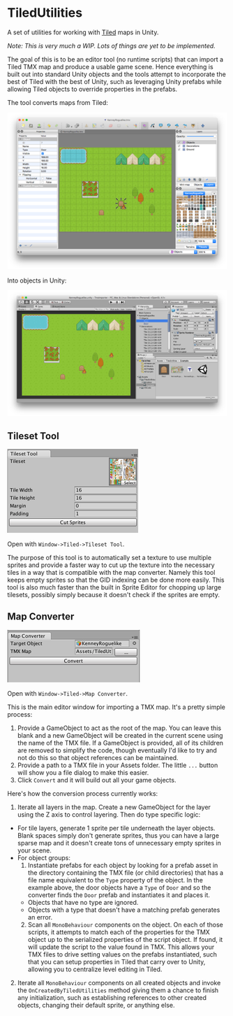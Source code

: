 # TiledUtilities

A set of utilities for working with [Tiled](http://mapeditor.org) maps in Unity.

*Note: This is very much a WIP. Lots of things are yet to be implemented.*

The goal of this is to be an editor tool (no runtime scripts) that can import a Tiled TMX map and produce a usable game scene. Hence everything is built out into standard Unity objects and the tools attempt to incorporate the best of Tiled with the best of Unity, such as leveraging Unity prefabs while allowing Tiled objects to override properties in the prefabs.

The tool converts maps from Tiled:

![Tiled](./Readme_Tiled.png)

Into objects in Unity:

![Tiled](./Readme_Unity.png)

## Tileset Tool

![Tileset Tool Window](./Readme_TilesetTool.png)

Open with `Window->Tiled->Tileset Tool`.

The purpose of this tool is to automatically set a texture to use multiple sprites and provide a faster way to cut up the texture into the necessary tiles in a way that is compatible with the map converter. Namely this tool keeps empty sprites so that the GID indexing can be done more easily. This tool is also much faster than the built in Sprite Editor for chopping up large tilesets, possibly simply because it doesn't check if the sprites are empty.

## Map Converter

![Map Converter](./Readme_MapConverter.png)

Open with `Window->Tiled->Map Converter`.

This is the main editor window for importing a TMX map. It's a pretty simple process:

1. Provide a GameObject to act as the root of the map. You can leave this blank and a new GameObject will be created in the current scene using the name of the TMX file. If a GameObject is provided, all of its children are removed to simplify the code, though eventually I'd like to try and not do this so that object references can be maintained.
2. Provide a path to a TMX file in your Assets folder. The little `...` button will show you a file dialog to make this easier.
3. Click `Convert` and it will build out all your game objects.

Here's how the conversion process currently works:

1. Iterate all layers in the map. Create a new GameObject for the layer using the Z axis to control layering. Then do type specific logic:
  - For tile layers, generate 1 sprite per tile underneath the layer objects. Blank spaces simply don't generate sprites, thus you can have a large sparse map and it doesn't create tons of unnecessary empty sprites in your scene.
  - For object groups:
    1. Instantiate prefabs for each object by looking for a prefab asset in the directory containing the TMX file (or child directories) that has a file name equivalent to the `Type` property of the object. In the example above, the door objects have a `Type` of `Door` and so the converter finds the `Door` prefab and instantiates it and places it.
      - Objects that have no type are ignored.
      - Objects with a type that doesn't have a matching prefab generates an error.
    2. Scan all `MonoBehaviour` components on the object. On each of those scripts, it attempts to match each of the properties for the TMX object up to the serialized properties of the script object. If found, it will update the script to the value found in TMX. This allows your TMX files to drive setting values on the prefabs instantiated, such that you can setup properties in Tiled that carry over to Unity, allowing you to centralize level editing in Tiled.
2. Iterate all `MonoBehaviour` components on all created objects and invoke the `OnCreatedByTiledUtilities` method giving them a chance to finish any initialization, such as establishing references to other created objects, changing their default sprite, or anything else.
